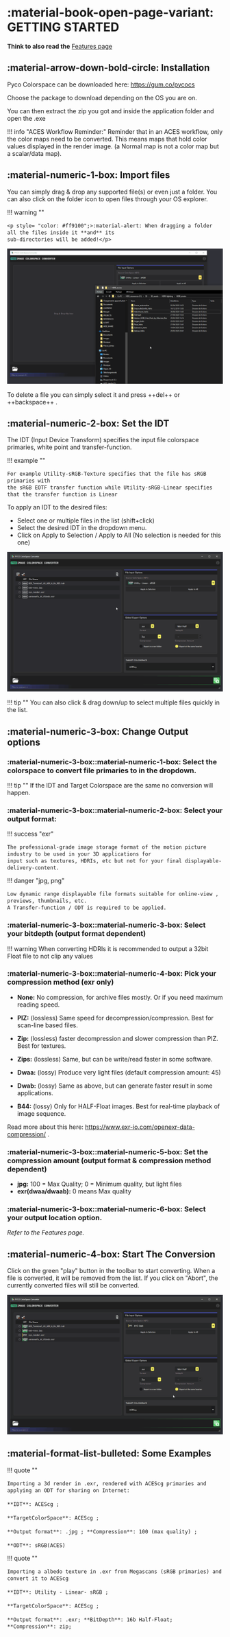# :material-book-open-page-variant: GETTING STARTED

**Think to also read the** 
<a href=https://mrlixm.github.io/PYCO/standalone/ColorspaceConvert/features/> Features page <a/> 


## :material-arrow-down-bold-circle: Installation
Pyco Colorspace can be downloaded here: <https://gum.co/pycocs>

Choose the package to download depending on the OS you are on.

You can then extract the zip you got and inside the application folder and open the .exe


!!! info "ACES Workflow Reminder:"
    Reminder that in an ACES workflow, only the color maps need to be converted. This means maps that hold color values
    displayed in the render image. (a Normal map is not a color map but a scalar/data map).


## :material-numeric-1-box: Import files
You can simply drag & drop any supported file(s) or even just a folder.
You can also click on the folder icon to open files through your OS explorer.

!!! warning ""

    <p style= "color: #ff9100";>:material-alert: When dragging a folder all the files inside it **and** its 
    sub-directories will be added!</p> 

![Drag & Drop , import](screens/demo_import.gif)

To delete a file you can simply select it and press ++del++ or ++backspace++ .

## :material-numeric-2-box: Set the IDT
The IDT (Input Device Transform) specifies the input file colorspace primaries, white point and 
transfer-function. 

!!! example ""

    For example Utility-sRGB-Texture specifies that the file has sRGB primaries with 
    the sRGB EOTF transfer function while Utility-sRGB-Linear specifies that the transfer function is Linear

To apply an IDT to the desired files:

- Select one or multiple files in the list (shift+click)
- Select the desired IDT in the dropdown menu.
- Click on Apply to Selection / Apply to All (No selection is needed for this one)

![Change IDT](screens/demo_idt.gif)

!!! tip ""
    You can also click & drag down/up to select multiple files quickly in the list.
    

## :material-numeric-3-box: Change Output options
### :material-numeric-3-box::material-numeric-1-box: Select the colorspace to convert file primaries to in the dropdown.

!!! tip ""
    If the IDT and Target Colorspace are the same no conversion will happen.
    

### :material-numeric-3-box::material-numeric-2-box: Select your output format:

!!! success "exr"

    The professional-grade image storage format of the motion picture industry to be used in your 3D applications for 
    input such as textures, HDRIs, etc but not for your final displayable-delivery-content.

!!! danger "jpg, png"
    
    Low dynamic range displayable file formats suitable for online-view , previews, thumbnails, etc.
    A Transfer-function / ODT is required to be applied.

### :material-numeric-3-box::material-numeric-3-box: Select your bitdepth (output format dependent)

!!! warning
    When converting HDRIs it is recommended to output a 32bit Float file to not clip any values
    
### :material-numeric-3-box::material-numeric-4-box:  Pick your compression method (exr only)

- **None:** No compression, for archive files mostly. Or if you need maximum reading speed.

- **PIZ:** (lossless) Same speed for decompression/compression. Best for scan-line based files.

- **Zip:** (lossless) faster decompression and slower compression than PIZ. Best for textures.

- **Zips:** (lossless) Same, but can be write/read faster in some software.

- **Dwaa:** (lossy) Produce very light files (default compression amount: 45)

- **Dwab:** (lossy) Same as above, but can generate faster result in some applications.

- **B44:** (lossy) Only for HALF-Float images. Best for real-time playback of image sequence.

Read more about this here: <https://www.exr-io.com/openexr-data-compression/> .

### :material-numeric-3-box::material-numeric-5-box: Set the compression amount (output format & compression method dependent)

- **jpg:** 100 = Max Quality; 0 = Minimum quality, but light files
- **exr(dwaa/dwaab):** 0 means Max quality
  
### :material-numeric-3-box::material-numeric-6-box: Select your output location option.
*Refer to the Features page.*

## :material-numeric-4-box: Start The Conversion
Click on the green "play" button in the toolbar to start converting.
When a file is converted, it will be removed from the list.
If you click on "Abort", the currently converted files will still be converted.

![Convert](screens/demo_convert.gif)

## :material-format-list-bulleted: Some Examples

!!! quote ""

    Importing a 3d render in .exr, rendered with ACEScg primaries and applying an ODT for sharing on Internet:
    
    **IDT**: ACEScg ; 
    
    **TargetColorSpace**: ACEScg ; 
    
    **Output format**: .jpg ; **Compression**: 100 (max quality) ;
    
    **ODT**: sRGB(ACES)

!!! quote ""

    Importing a albedo texture in .exr from Megascans (sRGB primaries) and convert it to ACEScg
    
    **IDT**: Utility - Linear- sRGB ; 
    
    **TargetColorSpace**: ACEScg ; 
    
    **Output format**: .exr; **BitDepth**: 16b Half-Float;  **Compression**: zip;




